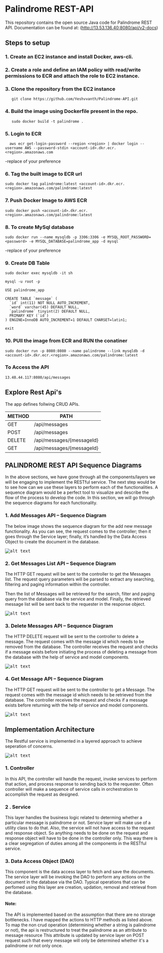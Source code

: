 # Palindrome REST-API

This repository contains the open source Java code for Palindrome REST API. Documentation can be found at: (http://13.53.136.40:8080/api/v2-docs)

## Steps to setup

### 1. Create an EC2 instance and install Docker, aws-cli.

### 2. Create a role and define an IAM policy with read/write permissions to ECR and attach the role to EC2 instance.

### 3. Clone the repository from the EC2 instance

```
   git clone https://github.com/Yeshvvanth/Palindrome-API.git
```

### 4. Build the image using Dockerfile present in the repo.

```
   sudo docker build -t palindrome .
```

### 5. Login to ECR

```
  aws ecr get-login-password --region <region> | docker login --username AWS --password-stdin <account-id>.dkr.ecr.<region>.amazonaws.com
```

-replace <region> <account-id> of your preference

### 6. Tag the built image to ECR url

```
sudo docker tag palindrome:latest <account-id>.dkr.ecr.<region>.amazonaws.com/palindrome:latest
```

### 7. Push Docker Image to AWS ECR

```
sudo docker push <account-id>.dkr.ecr.<region>.amazonaws.com/palindrome:latest
```

### 8. To create MySql database

```
sudo docker run --name mysqldb -p 3306:3306 -e MYSQL_ROOT_PASSWORD=<password> -e MYSQL_DATABASE=palindrome_app -d mysql
```

-replace <region> <account-id> of your preference

### 9. Create DB Table

```
sudo docker exec mysqldb -it sh
```

```
mysql -u root -p
```

```
USE palindrome_app
```

```
CREATE TABLE `message` (
  `id` int(11) NOT NULL AUTO_INCREMENT,
  `word` varchar(45) DEFAULT NULL,
  `palindrome` tinyint(2) DEFAULT NULL,
  PRIMARY KEY (`id`)
) ENGINE=InnoDB AUTO_INCREMENT=1 DEFAULT CHARSET=latin1;

```

```
exit
```

### 10. PUll the image from ECR and RUN the conatiner

```
sudo docker run -p 8080:8080 --name palindrome --link mysqldb -d <account-id>.dkr.ecr.<region>.amazonaws.com/palindrome:latest
```

### To Access the API

```
13.48.44.117:8080/api/messages
```

## Explore Rest Api's

The app defines follwing CRUD APIs.

| METHOD | PATH                      |
| ------ | ------------------------- |
| GET    | /api/messages             |
| POST   | /api/messages             |
| DELETE | /api/messages/{messageId} |
| GET    | /api/messages/{messageId} |

## PALINDROME REST API Sequence Diagrams

In the above sections, we have gone through all the components/layers we will be engaging to implement the RESTful service. The next step would be to see how can we use these layers to perform each of the functionalities. A sequence diagram would be a perfect tool to visualize and describe the flow of the process to develop the code. In this section, we will go through the sequence diagrams for each functionality.

### 1. Add Messages API – Sequence Diagram

The below image shows the sequence diagram for the add new message functionality. As you can see, the request comes to the controller; then it goes through the Service layer; finally, it’s handled by the Data Access Object to create the document in the database.

<kbd> ![alt text](https://github.com/Yeshvvanth/Palindrome-API/blob/main/src/main/resources/Images/Post%20Request%20Rest%20API.png?raw=true) </kbd>

### 2. Get Messages List API – Sequence Diagram

The HTTP GET request will be sent to the controller to get the Messages list. The request query parameters will be parsed to extract any searching, filtering and paging information within the controller.

Then the list of Messages will be retrieved for the search, filter and paging query from the database via the service and model. Finally, the retrieved message list will be sent back to the requester in the response object.

<kbd> ![alt text](https://github.com/Yeshvvanth/Palindrome-API/blob/main/src/main/resources/Images/Get%20Request%20Rest%20APi%20.png?raw=true) </kbd>

### 3. Delete Messages API – Sequence Diagram

The HTTP DELETE request will be sent to the controller to delete a message. The request comes with the message id which needs to be removed from the database. The controller receives the request and checks if a message exists before initiating the process of deleting a message from the database with the help of service and model components.

<kbd> ![alt text](https://github.com/Yeshvvanth/Palindrome-API/blob/main/src/main/resources/Images/Delete%20Request%20Rest%20API.png?raw=true) </kbd>

### 4. Get Message API – Sequence Diagram

The HTTP GET request will be sent to the controller to get a Message. The request comes with the message id which needs to be retrieved from the database. The controller receives the request and checks if a message exists before returning with the help of service and model components.

<kbd> ![alt text](https://github.com/Yeshvvanth/Palindrome-API/blob/main/src/main/resources/Images/Get%20a%20single%20Request%20Rest%20APi.png?raw=true) </kbd>

## Implementation Architecture

The Restful service is implemented in a layered approach to achieve seperation of concerns.

<kbd> ![alt text](https://github.com/Yeshvvanth/Palindrome-API/blob/feature1/src/main/resources/Images/REST%20architecture.png?raw=true) </kbd>

### 1. Controller

In this API, the controller will handle the request, invoke services to perform that action, and process response to sending back to the requester. Often controller will make a sequence of service calls in orchestration to accomplish the request as designed.

### 2 . Service

This layer handles the business logic related to determing whether a particular message is palindrome or not. Service layer will make use of a utility class to do that. Also, the service will not have access to the request and response object. So anything needs to be done on the request and response object will have to be done in the controller only. This way there is a clear segregation of duties among all the components in the RESTful service.

### 3. Data Access Object (DAO)

This component is the data access layer to fetch and save the documents. The service layer will be invoking the DAO to perform any actions on the document in the database via the DAO.
Typical operations that can be perfomed using this layer are creation, updation, removal and retrieval from the database.

#### Note:

The API is implemented based on the assumption that there are no storage bottlenecks. I have mapped the actions to HTTP methods as listed above. To map the non crud operation (determining whether a string is palindrome or not), the api is restructured to treat the palindrome as an attribute to message resource
This attribute is updated by service layer on POST request such that every message will only be determined whether it's a palindrome or not only once.
